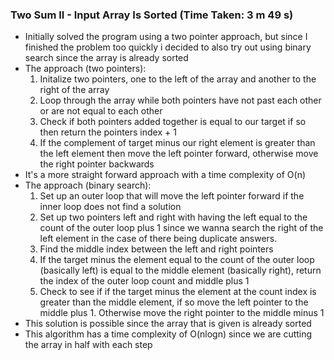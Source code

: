 ### Two Sum II - Input Array Is Sorted (Time Taken: 3 m 49 s)
- Initially solved the program using a two pointer approach, but since I finished the problem too quickly i decided to also try out using binary search since the array is already sorted
- The approach (two pointers):
    1. Initalize two pointers, one to the left of the array and another to the right of the array
    2. Loop through the array while both pointers have not past each other or are not equal to each other
    3. Check if both pointers added together is equal to our target if so then return the pointers index + 1
    4. If the complement of target minus our right element is greater than the left element then move the left pointer forward, otherwise move the right pointer backwards
- It's a more straight forward approach with a time complexity of O(n) 
- The approach (binary search):
    1. Set up an outer loop that will move the left pointer forward if the inner loop does not find a solution
    2. Set up two pointers left and right with having the left equal to the count of the outer loop plus 1 since we wanna search the right of the left element in the case of there being duplicate answers.
    3. Find the middle index between the left and right pointers
    3. If the target minus the element equal to the count of the outer loop (basically left) is equal to the middle element (basically right), return the index of the outer loop count and middle plus 1
    4. Check to see if if the target minus the element at the count index is greater than the middle element, if so move the left pointer to the middle plus 1. Otherwise move the right pointer to the middle minus 1
- This solution is possible since the array that is given is already sorted 
- This algorithm has a time complexity of O(nlogn) since we are cutting the array in half with each step
